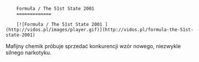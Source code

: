 
        Formuła / The 51st State 2001 
        =============
        
        [![Formuła / The 51st State 2001 ](http://vidos.pl/images/player.gif)](http://vidos.pl/formula-the-51st-state-2001)
        
        
 Mafijny chemik próbuje sprzedać konkurencji wzór nowego, niezwykle silnego narkotyku.
    